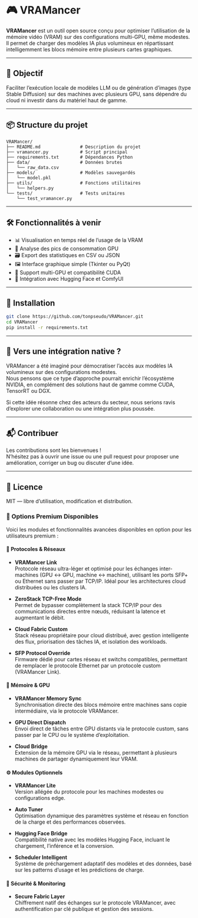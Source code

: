 # 🎮 VRAMancer

**VRAMancer** est un outil open source conçu pour optimiser l’utilisation de la mémoire vidéo (VRAM) sur des configurations multi-GPU, même modestes. Il permet de charger des modèles IA plus volumineux en répartissant intelligemment les blocs mémoire entre plusieurs cartes graphiques.

---

## 🚀 Objectif

Faciliter l’exécution locale de modèles LLM ou de génération d’images (type Stable Diffusion) sur des machines avec plusieurs GPU, sans dépendre du cloud ni investir dans du matériel haut de gamme.

---

## 📦 Structure du projet

```
VRAMancer/
├── README.md               # Description du projet
├── vramancer.py            # Script principal
├── requirements.txt        # Dépendances Python
├── data/                   # Données brutes
│   └── raw_data.csv
├── models/                 # Modèles sauvegardés
│   └── model.pkl
├── utils/                  # Fonctions utilitaires
│   └── helpers.py
└── tests/                  # Tests unitaires
    └── test_vramancer.py
```

---

## 🛠️ Fonctionnalités à venir

- 📊 Visualisation en temps réel de l’usage de la VRAM
- 🧠 Analyse des pics de consommation GPU
- 🗃️ Export des statistiques en CSV ou JSON
- 🖼️ Interface graphique simple (Tkinter ou PyQt)
- 🧩 Support multi-GPU et compatibilité CUDA
- 🔌 Intégration avec Hugging Face et ComfyUI

---

## 🧪 Installation

```bash
git clone https://github.com/tonpseudo/VRAMancer.git
cd VRAMancer
pip install -r requirements.txt
```

---

## 🤝 Vers une intégration native ?

VRAMancer a été imaginé pour démocratiser l’accès aux modèles IA volumineux sur des configurations modestes.  
Nous pensons que ce type d’approche pourrait enrichir l’écosystème NVIDIA, en complément des solutions haut de gamme comme CUDA, TensorRT ou DGX.

Si cette idée résonne chez des acteurs du secteur, nous serions ravis d’explorer une collaboration ou une intégration plus poussée.

---

## 📬 Contribuer

Les contributions sont les bienvenues !  
N’hésitez pas à ouvrir une issue ou une pull request pour proposer une amélioration, corriger un bug ou discuter d’une idée.

---

## 📜 Licence

MIT — libre d’utilisation, modification et distribution.



### 🔧 Options Premium Disponibles

Voici les modules et fonctionnalités avancées disponibles en option pour les utilisateurs premium :

#### 🚀 Protocoles & Réseaux

- **VRAMancer Link**  
  Protocole réseau ultra-léger et optimisé pour les échanges inter-machines (GPU ↔ GPU, machine ↔ machine), utilisant les ports SFP+ ou Ethernet sans passer par TCP/IP. Idéal pour les architectures cloud distribuées ou les clusters IA.

- **ZeroStack TCP-Free Mode**  
  Permet de bypasser complètement la stack TCP/IP pour des communications directes entre nœuds, réduisant la latence et augmentant le débit.

- **Cloud Fabric Custom**  
  Stack réseau propriétaire pour cloud distribué, avec gestion intelligente des flux, priorisation des tâches IA, et isolation des workloads.

- **SFP Protocol Override**  
  Firmware dédié pour cartes réseau et switchs compatibles, permettant de remplacer le protocole Ethernet par un protocole custom (VRAMancer Link).

#### 🧠 Mémoire & GPU

- **VRAMancer Memory Sync**  
  Synchronisation directe des blocs mémoire entre machines sans copie intermédiaire, via le protocole VRAMancer.

- **GPU Direct Dispatch**  
  Envoi direct de tâches entre GPU distants via le protocole custom, sans passer par le CPU ou le système d’exploitation.

- **Cloud Bridge**  
  Extension de la mémoire GPU via le réseau, permettant à plusieurs machines de partager dynamiquement leur VRAM.

#### ⚙️ Modules Optionnels

- **VRAMancer Lite**  
  Version allégée du protocole pour les machines modestes ou configurations edge.

- **Auto Tuner**  
  Optimisation dynamique des paramètres système et réseau en fonction de la charge et des performances observées.

- **Hugging Face Bridge**  
  Compatibilité native avec les modèles Hugging Face, incluant le chargement, l’inférence et la conversion.

- **Scheduler Intelligent**  
  Système de préchargement adaptatif des modèles et des données, basé sur les patterns d’usage et les prédictions de charge.

#### 🔐 Sécurité & Monitoring

- **Secure Fabric Layer**  
  Chiffrement natif des échanges sur le protocole VRAMancer, avec authentification par clé publique et gestion des sessions.


